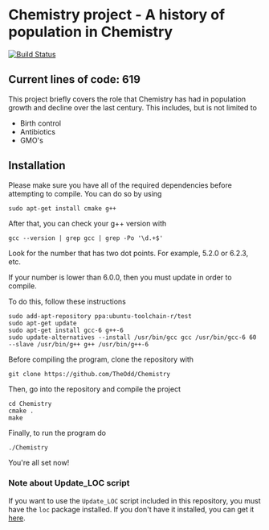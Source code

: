 # Chemistry project - A history of population in Chemistry

[![Build Status](https://travis-ci.com/TheOdd/Chemistry.svg?token=dfSE1qYjxpgtga9sUFaC&branch=master)](https://travis-ci.com/TheOdd/Chemistry)

## Current lines of code: 619

This project briefly covers the role that Chemistry has had in population growth and decline over the last century. This includes, but is not limited to

 - Birth control
 - Antibiotics
 - GMO's
 
## Installation

Please make sure you have all of the required dependencies before attempting to compile. You can do so by using

    sudo apt-get install cmake g++

After that, you can check your g++ version with

    gcc --version | grep gcc | grep -Po '\d.+$'

Look for the number that has two dot points. For example, 5.2.0 or 6.2.3, etc.

If your number is lower than 6.0.0, then you must update in order to compile.

To do this, follow these instructions

    sudo add-apt-repository ppa:ubuntu-toolchain-r/test
    sudo apt-get update
    sudo apt-get install gcc-6 g++-6
    sudo update-alternatives --install /usr/bin/gcc gcc /usr/bin/gcc-6 60 --slave /usr/bin/g++ g++ /usr/bin/g++-6

Before compiling the program, clone the repository with

    git clone https://github.com/TheOdd/Chemistry

Then, go into the repository and compile the project

    cd Chemistry
    cmake .
    make

Finally, to run the program do

    ./Chemistry

You're all set now!

### Note about Update_LOC script

If you want to use the `Update_LOC` script included in this repository, you must have the `loc` package installed. If you don't have it installed, you can get it [here](https://github.com/cgag/loc).
